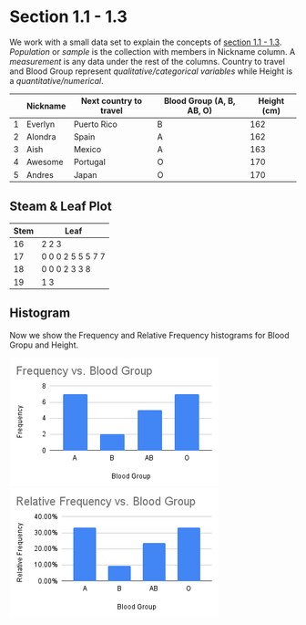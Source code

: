 # Section 1.1 - 1.3

We work with a small data set to explain the concepts of [section 1.1 - 1.3](https://stats.libretexts.org/Bookshelves/Introductory_Statistics/Introductory_Statistics_(Shafer_and_Zhang)/01%3A_Introduction_to_Statistics).
*Population* or *sample* is the collection with members in Nickname column. A *measurement* is any data under the rest of the columns. 
Country to travel and Blood Group represent *qualitative/categorical variables* while Height is a *quantitative/numerical*.

| | Nickname   | Next country to travel | Blood Group (A, B, AB, O)	| Height (cm) |
|- | - | - | - | - |
|1| 	Everlyn  | Puerto Rico | B	| 162 |
|2|	Alondra    | Spain       | A	| 162 |
|3|	Aish	     | Mexico	     | A	| 163 |
|4|	Awesome	   | Portugal	   | O	| 170 |
|5|	Andres	   | Japan	     | O	| 170 |

## Steam & Leaf Plot	
|Stem	| Leaf |
| - | - |
|16 |	2 2 3 | 
|17	| 0 0 0 2 5 5 5 7 7 |
|18	| 0 0 0 2 3 3 8 |
|19	| 1 3 |

## Histogram
Now we show the Frequency and Relative Frequency histograms for Blood Gropu and Height.

![Frequency Blood Group](Images/FrequencyBloodGroup.png)   ![Frequency Blood Group](Images/RFrequencyBloodGroup.png)
